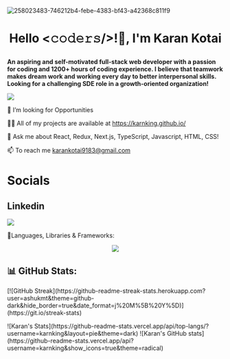 ![258023483-746212b4-febe-4383-bf43-a42368c811f9](https://github.com/karnking/karnking/assets/68837552/4ff069dd-5c5c-4a58-98de-5207fd6c235e)

# **<p align="center">Hello <𝚌𝚘𝚍𝚎𝚛𝚜/>!👋, I'm Karan Kotai</p>**
**An aspiring and self-motivated full-stack web developer with a passion for coding and 1200+ hours of coding experience. I believe that teamwork makes dream work and working every day to better interpersonal skills. Looking for a challenging SDE role in a growth-oriented organization!**

![](https://komarev.com/ghpvc/?username=karnking)

🌱 I’m looking for Opportunities

👨‍💻 All of my projects are available at https://karnking.github.io/

💬 Ask me about React, Redux, Next.js, TypeScript, Javascript, HTML, CSS!

📫 To reach me karankotai9183@gmail.com

# Socials 
## **Linkedin** 
<a target="_blank" href="https://www.linkedin.com/in/karan-kotai-1a79a9270"><img src="https://img.shields.io/badge/LinkedIn-0077B5?style=for-the-badge&logo=linkedin&logoColor=white" /></a>

🧩Languages, Libraries & Frameworks:
<p align="center">
  <a href="https://skillicons.dev">
    <img src="https://skillicons.dev/icons?i=react,js,html,css,redux,nextjs,typescript,tailwind,python,java,mysql,git" />
  </a>
</p>

## 📊 **GitHub Stats**:

<p align="">
  [![GitHub Streak](https://github-readme-streak-stats.herokuapp.com?user=ashukmt&theme=github-dark&hide_border=true&date_format=j%20M%5B%20Y%5D)](https://git.io/streak-stats)
  <br /><br />
</p>
![Karan's Stats](https://github-readme-stats.vercel.app/api/top-langs/?username=karnking&layout=pie&theme=dark)
![Karan's GitHub stats](https://github-readme-stats.vercel.app/api?username=karnking&show_icons=true&theme=radical)

